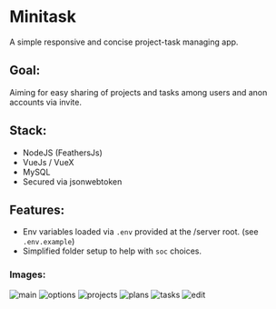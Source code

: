 # Minitask

A simple responsive and concise project-task managing app.

## Goal:
Aiming for easy sharing of projects and tasks among users and anon accounts via invite.

## Stack:
- NodeJS (FeathersJs)
- VueJs / VueX
- MySQL 
- Secured via jsonwebtoken

## Features:

- Env variables loaded via `.env` provided at the /server root. (see `.env.example`)
- Simplified folder setup to help with `soc` choices.


### Images:
![main](./docs/main.png?raw=true "main")
![options](./docs/options.png?raw=true "options")
![projects](./docs/projects.png?raw=true "projects")
![plans](./docs/plans.png?raw=true "plans")
![tasks](./docs/tasks.png?raw=true "tasks")
![edit](./docs/edit.png?raw=true "edit")